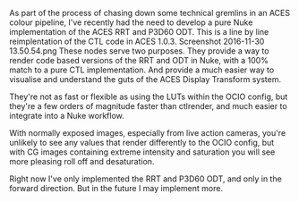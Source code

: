 As part of the process of chasing down some technical gremlins in an ACES colour pipeline, I've recently had the need to develop a pure Nuke implementation of the ACES RRT and P3D60 ODT. This is a line by line reimplentation of the CTL code in ACES 1.0.3.
Screenshot 2016-11-30 13.50.54.png
These nodes serve two purposes. They provide a way to render code based versions of the RRT and ODT in Nuke, with a 100% match to a pure CTL implementation. And provide a much easier way to visualise and understand the guts of the ACES Display Transform system.


They're not as fast or flexible as using the LUTs within the OCIO config, but they're a few orders of magnitude faster than ctlrender, and much easier to integrate into a Nuke workflow.

With normally exposed images, especially from live action cameras, you're unlikely to see any values that render differently to the OCIO config, but with CG images containing extreme intensity and saturation you will see more pleasing roll off and desaturation.

Right now I've only implemented the RRT and  P3D60 ODT, and only in the forward direction. But in the future I may implement more.
